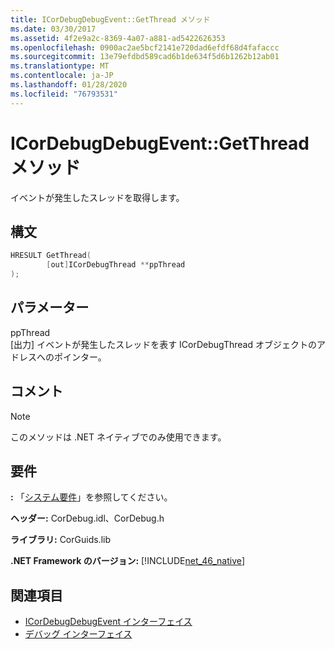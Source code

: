 ```yaml
---
title: ICorDebugDebugEvent::GetThread メソッド
ms.date: 03/30/2017
ms.assetid: 4f2e9a2c-8369-4a07-a881-ad5422626353
ms.openlocfilehash: 0900ac2ae5bcf2141e720dad6efdf68d4fafaccc
ms.sourcegitcommit: 13e79efdbd589cad6b1de634f5d6b1262b12ab01
ms.translationtype: MT
ms.contentlocale: ja-JP
ms.lasthandoff: 01/28/2020
ms.locfileid: "76793531"
---
```

# <a name="icordebugdebugeventgetthread-method"></a>ICorDebugDebugEvent::GetThread メソッド
イベントが発生したスレッドを取得します。  
  
## <a name="syntax"></a>構文  
  
```cpp  
HRESULT GetThread(  
        [out]ICorDebugThread **ppThread  
);  
```  
  
## <a name="parameters"></a>パラメーター  
 ppThread  
 [出力] イベントが発生したスレッドを表す ICorDebugThread オブジェクトのアドレスへのポインター。  
  
## <a name="remarks"></a>コメント  
  
> [!NOTE]
> このメソッドは .NET ネイティブでのみ使用できます。  
  
## <a name="requirements"></a>要件  
 **:** 「[システム要件](../../../../docs/framework/get-started/system-requirements.md)」を参照してください。  
  
 **ヘッダー:** CorDebug.idl、CorDebug.h  
  
 **ライブラリ:** CorGuids.lib  
  
 **.NET Framework のバージョン:** [!INCLUDE[net_46_native](../../../../includes/net-46-native-md.md)]  
  
## <a name="see-also"></a>関連項目

- [ICorDebugDebugEvent インターフェイス](icordebugdebugevent-interface.md)
- [デバッグ インターフェイス](debugging-interfaces.md)
